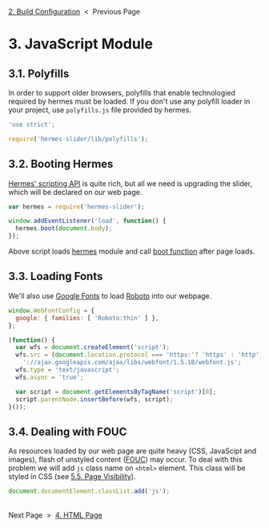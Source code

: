 [2. Build Configuration][build-config] &nbsp;&lt;&nbsp; Previous Page

[build-config]: 2_gulpfile.js.md

# 3. JavaScript Module

## 3.1. Polyfills

In order to support older browsers, polyfills that enable technologied required
by hermes must be loaded. If you don't use any polyfill loader in your project,
use `polyfills.js` file provided by hermes.

```js
'use strict';

require('hermes-slider/lib/polyfills');
```

## 3.2. Booting Hermes

[Hermes' scripting API][js-api] is quite rich, but all we need is upgrading
the slider, which will be declared on our web page.

[js-api]: https://github.com/webfront-toolkit/hermes/blob/master/doc/javascript-api.md

```js
var hermes = require('hermes-slider');

window.addEventListener('load', function() {
  hermes.boot(document.body);
});
```

Above script loads [hermes][hermes] module and call [boot function][boot]
after page loads.

[hermes]: https://github.com/webfront-toolkit/hermes
[boot]: https://github.com/webfront-toolkit/hermes/blob/master/doc/javascript-api.md#bootcontainerelement

## 3.3. Loading Fonts

We'll also use [Google Fonts][gfonts] to load [Roboto][roboto] into our webpage.

[gfonts]: https://developers.google.com/fonts/
[roboto]: https://fonts.google.com/specimen/Roboto

```js
window.WebFontConfig = {
  google: { families: [ 'Roboto:thin' ] },
};

(function() {
  var wfs = document.createElement('script');
  wfs.src = (document.location.protocol === 'https:'? 'https' : 'http') +
    '://ajax.googleapis.com/ajax/libs/webfont/1.5.18/webfont.js';
  wfs.type = 'text/javascript';
  wfs.async = 'true';

  var script = document.getElementsByTagName('script')[0];
  script.parentNode.insertBefore(wfs, script);
}());
```

## 3.4. Dealing with FOUC

As resources loaded by our web page are quite heavy (CSS, JavaScipt and images),
flash of unstyled content ([FOUC][fouc]) may&nbsp;occur.
To deal with this problem we will add `js` class name on `<html>` element.
This class will be styled in CSS (see&nbsp;[5.5.&nbsp;Page Visibility][page-visibility]).

[fouc]: https://en.wikipedia.org/wiki/Flash_of_unstyled_content
[page-visibility]: 5_style.css.md#55-page-visibility

```js
document.documentElement.classList.add('js');
```

&nbsp;<br>
Next Page &nbsp;&gt;&nbsp; [4. HTML Page][html-page]

[html-page]: 4_index.html.md


